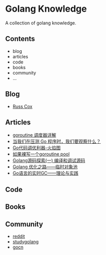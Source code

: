 # Golang Knowledge

A collection of golang knowledge.

## Contents

- blog
- articles
- code 
- books
- community
- ...

## Blog

- [Russ Cox](https://research.swtch.com/)

## Articles

- [goroutine 调度器详解](https://juejin.im/entry/5acc585e51882548fe4a72ff)
- [当我们在压测 Go 程序时，我们要观察什么？](http://holys.im/2016/12/13/when-we-benchmark-what-should-we-care/)
- [Go代码调优利器-火焰图](http://lihaoquan.me/2017/1/1/Profiling-and-Optimizing-Go-using-go-torch.html)
- [如果裸写一个goroutine pool](http://blog.jobbole.com/105493/)
- [Golang源码探索(一) 编译和调试源码](https://www.cnblogs.com/zkweb/p/7777525.html)
- [Golang 优化之路——临时对象池](http://blog.cyeam.com/golang/2017/02/08/go-optimize-slice-pool)
- [Go语言的实时GC——理论与实践](https://segmentfault.com/a/1190000010753702)

## Code

## Books

## Community

- [reddit](https://www.reddit.com/r/golang/)
- [studygolang](https://studygolang.com)
- [gocn](https://gocn.vip/)